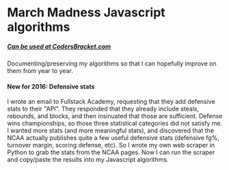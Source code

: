 # March Madness Javascript algorithms
##### [Can be used at CodersBracket.com](http://www.CodersBracket.com)
Documenting/preserving my algorithms so that I can hopefully improve on them from year to year.

#### New for 2016: Defensive stats
I wrote an email to Fullstack Academy, requesting that they add defensive stats to their "API". They responded that they already include steals, rebounds, and blocks, and then insinuated that those are sufficient. Defense wins championships, so those three statistical categories did not satisfy me. I wanted more stats (and more meaningful stats), and discovered that the NCAA actually publishes quite a few useful defensive stats (defensive fg%, turnover margin, scoring defense, etc). So I wrote my own web scraper in Python to grab the stats from the NCAA pages. Now I can run the scraper and copy/paste the results into my Javascript algorithms.
